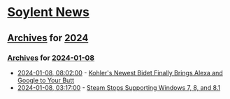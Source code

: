# [Soylent News](../../../README.md)

## [Archives](../../index.md) for [2024](../index.md)

### [Archives](../../index.md) for [2024-01-08](index.md)

* [2024-01-08, 08:02:00](https://soylentnews.org/article.pl?sid=24/01/07/050204&from=rss) - [Kohler's Newest Bidet Finally Brings Alexa and Google to Your Butt](https://soylentnews.org/article.pl?sid=24/01/07/050204&from=rss)
* [2024-01-08, 03:17:00](https://soylentnews.org/article.pl?sid=24/01/07/0445242&from=rss) - [Steam Stops Supporting Windows 7, 8, and 8.1](https://soylentnews.org/article.pl?sid=24/01/07/0445242&from=rss)

